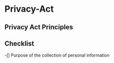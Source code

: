 # Privacy-Act

## Privacy Act Principles

## Checklist

-[] Purpose of the collection of personal information
